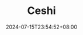 ---
title: "Ceshi"
description: 
date: 2024-07-15T23:54:52+08:00
image: 
math: 
license: 
hidden: false
comments: true
draft: true
---